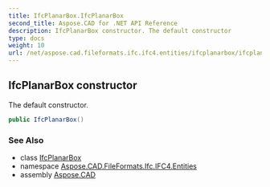 ```yaml
---
title: IfcPlanarBox.IfcPlanarBox
second_title: Aspose.CAD for .NET API Reference
description: IfcPlanarBox constructor. The default constructor
type: docs
weight: 10
url: /net/aspose.cad.fileformats.ifc.ifc4.entities/ifcplanarbox/ifcplanarbox/
---
```

## IfcPlanarBox constructor

The default constructor.

```csharp
public IfcPlanarBox()
```

### See Also

* class [IfcPlanarBox](../)
* namespace [Aspose.CAD.FileFormats.Ifc.IFC4.Entities](../../ifcplanarbox/)
* assembly [Aspose.CAD](../../../)


